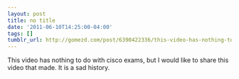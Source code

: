 ```yaml
---
layout: post
title: no title
date: '2011-06-10T14:25:00-04:00'
tags: []
tumblr_url: http://gomezd.com/post/6390422336/this-video-has-nothing-to-do-with-cisco-exams-but
---
```

This video has nothing to do with cisco exams, but I would like to share this video that made. It is a sad history.
